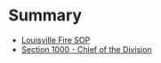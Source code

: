 # Summary

* [Louisville Fire SOP](README.md)
* [Section 1000 - Chief of the Division](section_1000_-_chief_of_the_division.md)

